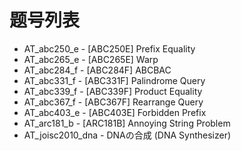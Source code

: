 # 题号列表

- AT_abc250_e - [ABC250E] Prefix Equality
- AT_abc265_e - [ABC265E] Warp
- AT_abc284_f - [ABC284F] ABCBAC
- AT_abc331_f - [ABC331F] Palindrome Query
- AT_abc339_f - [ABC339F] Product Equality
- AT_abc367_f - [ABC367F] Rearrange Query
- AT_abc403_e - [ABC403E] Forbidden Prefix
- AT_arc181_b - [ARC181B] Annoying String Problem
- AT_joisc2010_dna - DNAの合成 (DNA Synthesizer)
